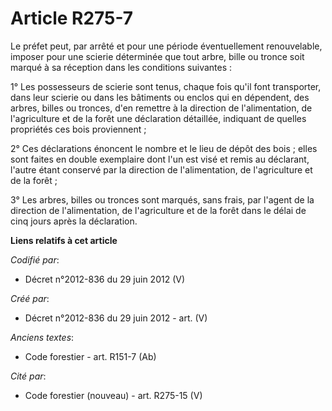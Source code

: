 # Article R275-7

Le préfet peut, par arrêté et pour une période éventuellement renouvelable, imposer pour une scierie déterminée que tout
arbre, bille ou tronce soit marqué à sa réception dans les conditions suivantes :

1° Les possesseurs de scierie sont tenus, chaque fois qu'il font transporter, dans leur scierie ou dans les bâtiments ou
enclos qui en dépendent, des arbres, billes ou tronces, d'en remettre à la direction de l'alimentation, de l'agriculture et
de la forêt une déclaration détaillée, indiquant de quelles propriétés ces bois proviennent ;

2° Ces déclarations énoncent le nombre et le lieu de dépôt des bois ; elles sont faites en double exemplaire dont l'un est
visé et remis au déclarant, l'autre étant conservé par la direction de l'alimentation, de l'agriculture et de la forêt ;

3° Les arbres, billes ou tronces sont marqués, sans frais, par l'agent de la direction de l'alimentation, de l'agriculture et
de la forêt dans le délai de cinq jours après la déclaration.

**Liens relatifs à cet article**

_Codifié par_:

  - Décret n°2012-836 du 29 juin 2012 (V)

_Créé par_:

  - Décret n°2012-836 du 29 juin 2012 - art. (V)

_Anciens textes_:

  - Code forestier - art. R151-7 (Ab)

_Cité par_:

  - Code forestier (nouveau) - art. R275-15 (V)

